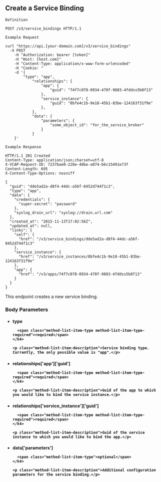 ## Create a Service Binding

```
Definition
```

```http
POST /v3/service_bindings HTTP/1.1
```

```
Example Request
```

```shell
curl "https://api.[your-domain.com]/v3/service_bindings"
  -X POST
 	-H "Authorization: bearer [token]"
 	-H "Host: [host.com]"
 	-H "Content-Type: application/x-www-form-urlencoded"
 	-H "Cookie: "
	-d '{
		"type": "app",
			"relationships": {
				"app": {
					"guid": "74f7c078-0934-470f-9883-4fddss5b8f13"
				},
				"service_instance": {
					"guid": "8bfe4c1b-9e18-45b1-83be-124163f31f9e"
				},
			},
			"data": {
				"parameters": {
					"some_object_id": "for_the_service_broker"
				}
			}
	}'
```

```
Example Response
```

```http
HTTP/1.1 201 Created
Content-Type: application/json;charset=utf-8
X-VCAP-Request-ID: 7237bae0-228e-48be-a074-b6c15491e73f
Content-Length: 695
X-Content-Type-Options: nosniff

{
  "guid": "dde5ad2a-d8f4-44dc-a56f-0452d744f1c3",
  "type": "app",
  "data": {
    "credentials": {
      "super-secret": "password"
    },
    "syslog_drain_url": "syslog://drain.url.com"
  },
  "created_at": "2015-11-13T17:02:56Z",
  "updated_at": null,
  "links": {
    "self": {
      "href": "/v3/service_bindings/dde5ad2a-d8f4-44dc-a56f-0452d744f1c3"
    },
    "service_instance": {
      "href": "/v3/service_instances/8bfe4c1b-9e18-45b1-83be-124163f31f9e"
    },
    "app": {
      "href": "/v3/apps/74f7c078-0934-470f-9883-4fddss5b8f13"
    }
  }
}
```

This endpoint creates a new service binding.

### Body Parameters

<ul class="method-list-group">
  <li class="method-list-item">
    <h4 class="method-list-item-label">
      type

      <span class="method-list-item-type method-list-item-type-required">required</span>
    </h4>

    <p class="method-list-item-description">Service binding type. Currently, the only possible value is "app".</p>
  </li>
  <li class="method-list-item">
    <h4 class="method-list-item-label">
      relationships['app']['guid']

      <span class="method-list-item-type method-list-item-type-required">required</span>
    </h4>

    <p class="method-list-item-description">Guid of the app to which you would like to bind the service instance.</p>
  </li>
  <li class="method-list-item">
    <h4 class="method-list-item-label">
      relationships['service_instance']['guid']

      <span class="method-list-item-type method-list-item-type-required">required</span>
    </h4>

    <p class="method-list-item-description">Guid of the service instance to which you would like to bind the app.</p>
  </li>
  <li class="method-list-item">
    <h4 class="method-list-item-label">
      data['parameters']

      <span class="method-list-item-type">optional</span>
    </h4>

    <p class="method-list-item-description">Additional configuration parameters for the service binding.</p>
  </li>
</ul>
